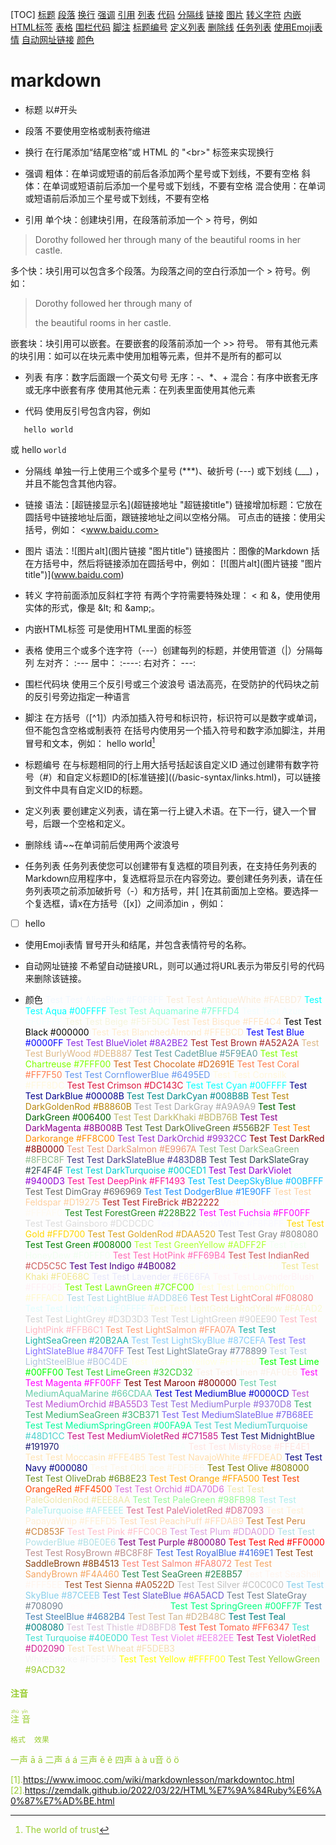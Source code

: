 [TOC]
[标题](#1)
[段落](#2)
[换行](#3)
[强调](#4)
[引用](#5)
[列表](#6)
[代码](#7)
[分隔线](#8)
[链接](#9)
[图片](#10)
[转义字符](#11)
[内嵌HTML标签](#12)
[表格](#13)
[围栏代码](#14)
[脚注](#15)
[标题编号](#16)
[定义列表](#17)
[删除线](#18)
[任务列表](#19)
[使用Emoji表情](#20)
[自动网址链接](#21)
[颜色](#22)
# markdown

* <a id=1>标题</a>
以#开头

* <a id=2>段落</a>
不要使用空格或制表符缩进

* <a id=3>换行</a>
在行尾添加“结尾空格”或 HTML 的 "\<br>" 标签来实现换行

* <a id=4>强调</a>
粗体：在单词或短语的前后各添加两个星号或下划线，不要有空格
斜体：在单词或短语前后添加一个星号或下划线，不要有空格
混合使用：在单词或短语前后添加三个星号或下划线，不要有空格

* <a id=5>引用</a>
单个块：创建块引用，在段落前添加一个 > 符号，例如
> Dorothy followed her through many of the beautiful rooms in her castle.  

多个快：块引用可以包含多个段落。为段落之间的空白行添加一个 > 符号。例如：
> Dorothy followed her through many of 
>
>the beautiful rooms in her castle.

嵌套块：块引用可以嵌套。在要嵌套的段落前添加一个 >> 符号。
带有其他元素的块引用：如可以在块元素中使用加粗等元素，但并不是所有的都可以

* <a id=6>列表</a>
有序：数字后面跟一个英文句号
无序：-、*、+
混合：有序中嵌套无序或无序中嵌套有序
使用其他元素：在列表里面使用其他元素

* <a id=7>代码</a>
使用反引号包含内容，例如
```
   hello world
```
或
hello ``world``

* <a id=8>分隔线</a>
单独一行上使用三个或多个星号 (***)、破折号 (---) 或下划线 (___) ，并且不能包含其他内容。

* <a id=9>链接</a>
语法：\[超链接显示名](超链接地址 "超链接title")
链接增加标题：它放在圆括号中链接地址后面，跟链接地址之间以空格分隔。
可点击的链接：使用尖括号，例如：
<www.baidu.com>

* <a id=10>图片</a>
语法：\![图片alt]\(图片链接 "图片title")
链接图片：图像的Markdown 括在方括号中，然后将链接添加在圆括号中，例如：
\[\![图片alt]\(图片链接 "图片title")](www.baidu.com)
* <a id=11>转义</a>
字符前面添加反斜杠字符
有两个字符需要特殊处理： < 和 &，使用使用实体的形式，像是 \&lt; 和 \&amp;。

* <a id=12>内嵌HTML标签</a>
可是使用HTML里面的标签

* <a id=13>表格</a>
使用三个或多个连字符（---）创建每列的标题，并使用管道（|）分隔每列
左对齐： \:---
居中： \:----:
右对齐： \---:

* <a id=14>围栏代码块</a>
使用三个反引号或三个波浪号
语法高亮，在受防护的代码块之前的反引号旁边指定一种语言

* <a id=15>脚注</a>
在方括号（\[^1]）内添加插入符号和标识符，标识符可以是数字或单词，但不能包含空格或制表符
在括号内使用另一个插入符号和数字添加脚注，并用冒号和文本，例如：
hello world[^1]    
[^1]: The world of trust

* <a id=16>标题编号</a>
在与标题相同的行上用大括号括起该自定义ID
通过创建带有数字符号（#）和自定义标题ID的[标准链接]((/basic-syntax/links.html)，可以链接到文件中具有自定义ID的标题。

* <a id=17>定义列表</a>
要创建定义列表，请在第一行上键入术语。在下一行，键入一个冒号，后跟一个空格和定义。

* <a id=18>删除线</a>
请~~在单词前后使用两个波浪号

* <a id=19>任务列表</a>
任务列表使您可以创建带有复选框的项目列表，在支持任务列表的Markdown应用程序中，复选框将显示在内容旁边。要创建任务列表，请在任务列表项之前添加破折号（-）和方括号，并[ ]在其前面加上空格。要选择一个复选框，请x在方括号（[x]）之间添加in ，例如：
- [ ] hello

* <a id=20>使用Emoji表情</a>
冒号开头和结尾，并包含表情符号的名称。

* <a id=21>自动网址链接</a></a>
不希望自动链接URL，则可以通过将URL表示为带反引号的代码来删除该链接。

* <a id=22>颜色</a>
<font color=AliceBlue>	<font color=AliceBlue>Test</font>	Test	AliceBlue	#F0F8FF
<font color=AntiqueWhite>	<font color=AntiqueWhite>Test</font>	Test	AntiqueWhite	#FAEBD7
<font color=Aqua>	<font color=Aqua>Test</font>	Test	Aqua	#00FFFF
<font color=Aquamarine>	<font color=Aquamarine>Test</font>	Test	Aquamarine	#7FFFD4
<font color=Azure>	<font color=Azure>Test</font>	Test	Azure	#F0FFFF
<font color=Beige>	<font color=Beige>Test</font>	Test	Beige	#F5F5DC
<font color=Bisque>	<font color=Bisque>Test</font>	Test	Bisque	#FFE4C4
<font color=Black>	<font color=Black>Test</font>	Test	Black	#000000
<font color=BlanchedAlmond>	<font color=BlanchedAlmond>Test</font>	Test	BlanchedAlmond	#FFEBCD
<font color=Blue>	<font color=Blue>Test</font>	Test	Blue	#0000FF
<font color=BlueViolet>	<font color=BlueViolet>Test</font>	Test	BlueViolet	#8A2BE2
<font color=Brown>	<font color=Brown>Test</font>	Test	Brown	#A52A2A
<font color=BurlyWood>	<font color=BurlyWood>Test</font>	Test	BurlyWood	#DEB887
<font color=CadetBlue>	<font color=CadetBlue>Test</font>	Test	CadetBlue	#5F9EA0
<font color=Chartreuse>	<font color=Chartreuse>Test</font>	Test	Chartreuse	#7FFF00
<font color=Chocolate>	<font color=Chocolate>Test</font>	Test	Chocolate	#D2691E
<font color=Coral>	<font color=Coral>Test</font>	Test	Coral	#FF7F50
<font color=CornflowerBlue>	<font color=CornflowerBlue>Test</font>	Test	CornflowerBlue	#6495ED
<font color=Cornsilk>	<font color=Cornsilk>Test</font>	Test	Cornsilk	#FFF8DC
<font color=Crimson>	<font color=Crimson>Test</font>	Test	Crimson	#DC143C
<font color=Cyan>	<font color=Cyan>Test</font>	Test	Cyan	#00FFFF
<font color=DarkBlue>	<font color=DarkBlue>Test</font>	Test	DarkBlue	#00008B
<font color=DarkCyan>	<font color=DarkCyan>Test</font>	Test	DarkCyan	#008B8B
<font color=DarkGoldenRod>	<font color=DarkGoldenRod>Test</font>	Test	DarkGoldenRod	#B8860B
<font color=DarkGray>	<font color=DarkGray>Test</font>	Test	DarkGray	#A9A9A9
<font color=DarkGreen>	<font color=DarkGreen>Test</font>	Test	DarkGreen	#006400
<font color=DarkKhaki>	<font color=DarkKhaki>Test</font>	Test	DarkKhaki	#BDB76B
<font color=DarkMagenta>	<font color=DarkMagenta>Test</font>	Test	DarkMagenta	#8B008B
<font color=DarkOliveGreen>	<font color=DarkOliveGreen>Test</font>	Test	DarkOliveGreen	#556B2F
<font color=Darkorange>	<font color=Darkorange>Test</font>	Test	Darkorange	#FF8C00
<font color=DarkOrchid>	<font color=DarkOrchid>Test</font>	Test	DarkOrchid	#9932CC
<font color=DarkRed>	<font color=DarkRed>Test</font>	Test	DarkRed	#8B0000
<font color=DarkSalmon>	<font color=DarkSalmon>Test</font>	Test	DarkSalmon	#E9967A
<font color=DarkSeaGreen>	<font color=DarkSeaGreen>Test</font>	Test	DarkSeaGreen	#8FBC8F
<font color=DarkSlateBlue>	<font color=DarkSlateBlue>Test</font>	Test	DarkSlateBlue	#483D8B
<font color=DarkSlateGray>	<font color=DarkSlateGray>Test</font>	Test	DarkSlateGray	#2F4F4F
<font color=DarkTurquoise>	<font color=DarkTurquoise>Test</font>	Test	DarkTurquoise	#00CED1
<font color=DarkViolet>	<font color=DarkViolet>Test</font>	Test	DarkViolet	#9400D3
<font color=DeepPink>	<font color=DeepPink>Test</font>	Test	DeepPink	#FF1493
<font color=DeepSkyBlue>	<font color=DeepSkyBlue>Test</font>	Test	DeepSkyBlue	#00BFFF
<font color=DimGray>	<font color=DimGray>Test</font>	Test	DimGray	#696969
<font color=DodgerBlue>	<font color=DodgerBlue>Test</font>	Test	DodgerBlue	#1E90FF
<font color=Feldspar>	<font color=Feldspar>Test</font>	Test	Feldspar	#D19275
<font color=FireBrick>	<font color=FireBrick>Test</font>	Test	FireBrick	#B22222
<font color=FloralWhite>	<font color=FloralWhite>Test</font>	Test	FloralWhite	#FFFAF0
<font color=ForestGreen>	<font color=ForestGreen>Test</font>	Test	ForestGreen	#228B22
<font color=Fuchsia>	<font color=Fuchsia>Test</font>	Test	Fuchsia	#FF00FF
<font color=Gainsboro>	<font color=Gainsboro>Test</font>	Test	Gainsboro	#DCDCDC
<font color=GhostWhite>	<font color=GhostWhite>Test</font>	Test	GhostWhite	#F8F8FF
<font color=Gold>	<font color=Gold>Test</font>	Test	Gold	#FFD700
<font color=GoldenRod>	<font color=GoldenRod>Test</font>	Test	GoldenRod	#DAA520
<font color=Gray>	<font color=Gray>Test</font>	Test	Gray	#808080
<font color=Green>	<font color=Green>Test</font>	Test	Green	#008000
<font color=GreenYellow>	<font color=GreenYellow>Test</font>	Test	GreenYellow	#ADFF2F
<font color=HoneyDew>	<font color=HoneyDew>Test</font>	Test	HoneyDew	#F0FFF0
<font color=HotPink>	<font color=HotPink>Test</font>	Test	HotPink	#FF69B4
<font color=IndianRed>	<font color=IndianRed>Test</font>	Test	IndianRed	#CD5C5C
<font color=Indigo>	<font color=Indigo>Test</font>	Test	Indigo	#4B0082
<font color=Ivory>	<font color=Ivory>Test</font>	Test	Ivory	#FFFFF0
<font color=Khaki>	<font color=Khaki>Test</font>	Test	Khaki	#F0E68C
<font color=Lavender>	<font color=Lavender>Test</font>	Test	Lavender	#E6E6FA
<font color=LavenderBlush>	<font color=LavenderBlush>Test</font>	Test	LavenderBlush	#FFF0F5
<font color=LawnGreen>	<font color=LawnGreen>Test</font>	Test	LawnGreen	#7CFC00
<font color=LemonChiffon>	<font color=LemonChiffon>Test</font>	Test	LemonChiffon	#FFFACD
<font color=LightBlue>	<font color=LightBlue>Test</font>	Test	LightBlue	#ADD8E6
<font color=LightCoral>	<font color=LightCoral>Test</font>	Test	LightCoral	#F08080
<font color=LightCyan>	<font color=LightCyan>Test</font>	Test	LightCyan	#E0FFFF
<font color=LightGoldenRodYellow>	<font color=LightGoldenRodYellow>Test</font>	Test	LightGoldenRodYellow	#FAFAD2
<font color=LightGrey>	<font color=LightGrey>Test</font>	Test	LightGrey	#D3D3D3
<font color=LightGrey>	<font color=LightGrey>Test</font>	Test	LightGreen	#90EE90
<font color=LightPink>	<font color=LightPink>Test</font>	Test	LightPink	#FFB6C1
<font color=LightSalmon>	<font color=LightSalmon>Test</font>	Test	LightSalmon	#FFA07A
<font color=LightSeaGreen>	<font color=LightSeaGreen>Test</font>	Test	LightSeaGreen	#20B2AA
<font color=LightSkyBlue>	<font color=LightSkyBlue>Test</font>	Test	LightSkyBlue	#87CEFA
<font color=LightSlateBlue>	<font color=LightSlateBlue>Test</font>	Test	LightSlateBlue	#8470FF
<font color=LightSlateGray>	<font color=LightSlateGray>Test</font>	Test	LightSlateGray	#778899
<font color=LightSteelBlue>	<font color=LightSteelBlue>Test</font>	Test	LightSteelBlue	#B0C4DE
<font color=LightYellow>	<font color=LightYellow>Test</font>	Test	LightYellow	#FFFFE0
<font color=Lime>	<font color=Lime>Test</font>	Test	Lime	#00FF00
<font color=LimeGreen>	<font color=LimeGreen>Test</font>	Test	LimeGreen	#32CD32
<font color=Linen>	<font color=Linen>Test</font>	Test	Linen	#FAF0E6
<font color=Magenta>	<font color=Magenta>Test</font>	Test	Magenta	#FF00FF
<font color=Maroon>	<font color=Maroon>Test</font>	Test	Maroon	#800000
<font color=MediumAquaMarine>	<font color=MediumAquaMarine>Test</font>	Test	MediumAquaMarine	#66CDAA
<font color=MediumBlue>	<font color=MediumBlue>Test</font>	Test	MediumBlue	#0000CD
<font color=MediumOrchid>	<font color=MediumOrchid>Test</font>	Test	MediumOrchid	#BA55D3
<font color=MediumPurple>	<font color=MediumPurple>Test</font>	Test	MediumPurple	#9370D8
<font color=MediumSeaGreen>	<font color=MediumSeaGreen>Test</font>	Test	MediumSeaGreen	#3CB371
<font color=MediumSlateBlue>	<font color=MediumSlateBlue>Test</font>	Test	MediumSlateBlue	#7B68EE
<font color=MediumSpringGreen>	<font color=MediumSpringGreen>Test</font>	Test	MediumSpringGreen	#00FA9A
<font color=MediumTurquoise>	<font color=MediumTurquoise>Test</font>	Test	MediumTurquoise	#48D1CC
<font color=MediumVioletRed>	<font color=MediumVioletRed>Test</font>	Test	MediumVioletRed	#C71585
<font color=MidnightBlue>	<font color=MidnightBlue>Test</font>	Test	MidnightBlue	#191970
<font color=MintCream>	<font color=MintCream>Test</font>	Test	MintCream	#F5FFFA
<font color=MistyRose>	<font color=MistyRose>Test</font>	Test	MistyRose	#FFE4E1
<font color=Moccasin>	<font color=Moccasin>Test</font>	Test	Moccasin	#FFE4B5
<font color=NavajoWhite>	<font color=NavajoWhite>Test</font>	Test	NavajoWhite	#FFDEAD
<font color=Navy>	<font color=Navy>Test</font>	Test	Navy	#000080
<font color=OldLace>	<font color=OldLace>Test</font>	Test	OldLace	#FDF5E6
<font color=Olive>	<font color=Olive>Test</font>	Test	Olive	#808000
<font color=OliveDrab>	<font color=OliveDrab>Test</font>	Test	OliveDrab	#6B8E23
<font color=Orange>	<font color=Orange>Test</font>	Test	Orange	#FFA500
<font color=OrangeRed>	<font color=OrangeRed>Test</font>	Test	OrangeRed	#FF4500
<font color=Orchid>	<font color=Orchid>Test</font>	Test	Orchid	#DA70D6
<font color=PaleGoldenRod>	<font color=PaleGoldenRod>Test</font>	Test	PaleGoldenRod	#EEE8AA
<font color=PaleGreen>	<font color=PaleGreen>Test</font>	Test	PaleGreen	#98FB98
<font color=PaleTurquoise>	<font color=PaleTurquoise>Test</font>	Test	PaleTurquoise	#AFEEEE
<font color=PaleVioletRed>	<font color=PaleVioletRed>Test</font>	Test	PaleVioletRed	#D87093
<font color=PapayaWhip>	<font color=PapayaWhip>Test</font>	Test	PapayaWhip	#FFEFD5
<font color=PeachPuff>	<font color=PeachPuff>Test</font>	Test	PeachPuff	#FFDAB9
<font color=Peru>	<font color=Peru>Test</font>	Test	Peru	#CD853F
<font color=Pink>	<font color=Pink>Test</font>	Test	Pink	#FFC0CB
<font color=Plum>	<font color=Plum>Test</font>	Test	Plum	#DDA0DD
<font color=PowderBlue>	<font color=PowderBlue>Test</font>	Test	PowderBlue	#B0E0E6
<font color=Purple>	<font color=Purple>Test</font>	Test	Purple	#800080
<font color=Red>	<font color=Red>Test</font>	Test	Red	#FF0000
<font color=RosyBrown>	<font color=RosyBrown>Test</font>	Test	RosyBrown	#BC8F8F
<font color=RoyalBlue>	<font color=RoyalBlue>Test</font>	Test	RoyalBlue	#4169E1
<font color=SaddleBrown>	<font color=SaddleBrown>Test</font>	Test	SaddleBrown	#8B4513
<font color=Salmon>	<font color=Salmon>Test</font>	Test	Salmon	#FA8072
<font color=SandyBrown>	<font color=SandyBrown>Test</font>	Test	SandyBrown	#F4A460
<font color=SeaGreen>	<font color=SeaGreen>Test</font>	Test	SeaGreen	#2E8B57
<font color=SeaShell>	<font color=SeaShell>Test</font>	Test	SeaShell	#FFF5EE
<font color=Sienna>	<font color=Sienna>Test</font>	Test	Sienna	#A0522D
<font color=Silver>	<font color=Silver>Test</font>	Test	Silver	#C0C0C0
<font color=SkyBlue>	<font color=SkyBlue>Test</font>	Test	SkyBlue	#87CEEB
<font color=SlateBlue>	<font color=SlateBlue>Test</font>	Test	SlateBlue	#6A5ACD
<font color=SlateGray>	<font color=SlateGray>Test</font>	Test	SlateGray	#708090
<font color=Snow>	<font color=Snow>Test</font>	Test	Snow	#FFFAFA
<font color=SpringGreen>	<font color=SpringGreen>Test</font>	Test	SpringGreen	#00FF7F
<font color=SteelBlue>	<font color=SteelBlue>Test</font>	Test	SteelBlue	#4682B4
<font color=Tan>	<font color=Tan>Test</font>	Test	Tan	#D2B48C
<font color=Teal>	<font color=Teal>Test</font>	Test	Teal	#008080
<font color=Thistle>	<font color=Thistle>Test</font>	Test	Thistle	#D8BFD8
<font color=Tomato>	<font color=Tomato>Test</font>	Test	Tomato	#FF6347
<font color=Turquoise>	<font color=Turquoise>Test</font>	Test	Turquoise	#40E0D0
<font color=Violet>	<font color=Violet>Test</font>	Test	Violet	#EE82EE
<font color=VioletRed>	<font color=VioletRed>Test</font>	Test	VioletRed	#D02090
<font color=Wheat>	<font color=Wheat>Test</font>	Test	Wheat	#F5DEB3
<font color=White>	<font color=White>Test</font>	Test	White	#FFFFFF
<font color=WhiteSmoke>	<font color=WhiteSmoke>Test</font>	Test	WhiteSmoke	#F5F5F5
<font color=Yellow>	<font color=Yellow>Test</font>	Test	Yellow	#FFFF00
<font color=YellowGreen>	<font color=YellowGreen>Test</font>	Test	YellowGreen	#9ACD32


#### 注音  
<ruby>
注<rp>(</rp><rt>zhù</rt><rp>)</rp>
音<rp>(</rp><rt>yīn</rt><rp>)</rp>
</ruby>

  	格式 	效果
一声 	&amacr; 	&amacr;
二声 	&aacute; 	á
三声 	&ecaron; 	&ecaron;
四声 	&agrave; 	à
u音 	&ouml; 	ö

[1].https://www.imooc.com/wiki/markdownlesson/markdowntoc.html
[2].https://zemdalk.github.io/2022/03/22/HTML%E7%9A%84Ruby%E6%A0%87%E7%AD%BE.html